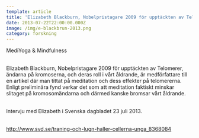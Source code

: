 ```yaml
---
template: article
title: 'Elizabeth Blackburn, Nobelpristagare 2009 för upptäckten av Telomerer'
date: 2013-07-22T22:00:00.000Z
image: /img/e-blackbrun-2013.png
category: forskning
---
```

MediYoga & Mindfulness<br/><br/>

Elizabeth Blackburn, Nobelpristagare 2009 för upptäckten av Telomerer, ändarna på kromoserna, och deras roll i vårt åldrande, är medförfattare till en artikel där man tittat på meditation och dess effekter på telomererna. Enligt preliminära fynd verkar det som att meditation faktiskt minskar slitaget på kromosomändarna och därmed kanske bromsar vårt åldrande.<br/><br/>

Intervju med Elizabeth i Svenska dagbladet 23 juli 2013.<br/><br/>

http://www.svd.se/traning-och-lugn-haller-cellerna-unga_8368084